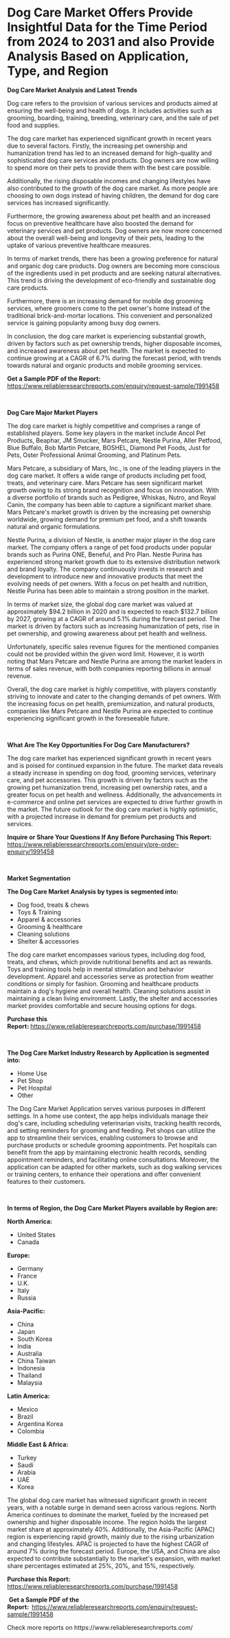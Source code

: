 <p><h1>Dog Care Market Offers Provide Insightful Data for the Time Period from 2024 to 2031 and also Provide Analysis Based on Application, Type, and Region</h1></p><p><strong>Dog Care Market Analysis and Latest Trends</strong></p>
<p><p>Dog care refers to the provision of various services and products aimed at ensuring the well-being and health of dogs. It includes activities such as grooming, boarding, training, breeding, veterinary care, and the sale of pet food and supplies.</p><p>The dog care market has experienced significant growth in recent years due to several factors. Firstly, the increasing pet ownership and humanization trend has led to an increased demand for high-quality and sophisticated dog care services and products. Dog owners are now willing to spend more on their pets to provide them with the best care possible.</p><p>Additionally, the rising disposable incomes and changing lifestyles have also contributed to the growth of the dog care market. As more people are choosing to own dogs instead of having children, the demand for dog care services has increased significantly.</p><p>Furthermore, the growing awareness about pet health and an increased focus on preventive healthcare have also boosted the demand for veterinary services and pet products. Dog owners are now more concerned about the overall well-being and longevity of their pets, leading to the uptake of various preventive healthcare measures.</p><p>In terms of market trends, there has been a growing preference for natural and organic dog care products. Dog owners are becoming more conscious of the ingredients used in pet products and are seeking natural alternatives. This trend is driving the development of eco-friendly and sustainable dog care products.</p><p>Furthermore, there is an increasing demand for mobile dog grooming services, where groomers come to the pet owner's home instead of the traditional brick-and-mortar locations. This convenient and personalized service is gaining popularity among busy dog owners.</p><p>In conclusion, the dog care market is experiencing substantial growth, driven by factors such as pet ownership trends, higher disposable incomes, and increased awareness about pet health. The market is expected to continue growing at a CAGR of 6.7% during the forecast period, with trends towards natural and organic products and mobile grooming services.</p></p>
<p><strong>Get a Sample PDF of the Report:&nbsp;</strong> <a href="https://www.reliableresearchreports.com/enquiry/request-sample/1991458">https://www.reliableresearchreports.com/enquiry/request-sample/1991458</a></p>
<p>&nbsp;</p>
<p><strong>Dog Care Major Market Players</strong></p>
<p><p>The dog care market is highly competitive and comprises a range of established players. Some key players in the market include Ancol Pet Products, Beaphar, JM Smucker, Mars Petcare, Nestle Purina, Aller Petfood, Blue Buffalo, Bob Martin Petcare, BOSHEL, Diamond Pet Foods, Just for Pets, Oster Professional Animal Grooming, and Platinum Pets.</p><p>Mars Petcare, a subsidiary of Mars, Inc., is one of the leading players in the dog care market. It offers a wide range of products including pet food, treats, and veterinary care. Mars Petcare has seen significant market growth owing to its strong brand recognition and focus on innovation. With a diverse portfolio of brands such as Pedigree, Whiskas, Nutro, and Royal Canin, the company has been able to capture a significant market share. Mars Petcare's market growth is driven by the increasing pet ownership worldwide, growing demand for premium pet food, and a shift towards natural and organic formulations.</p><p>Nestle Purina, a division of Nestle, is another major player in the dog care market. The company offers a range of pet food products under popular brands such as Purina ONE, Beneful, and Pro Plan. Nestle Purina has experienced strong market growth due to its extensive distribution network and brand loyalty. The company continuously invests in research and development to introduce new and innovative products that meet the evolving needs of pet owners. With a focus on pet health and nutrition, Nestle Purina has been able to maintain a strong position in the market.</p><p>In terms of market size, the global dog care market was valued at approximately $94.2 billion in 2020 and is expected to reach $132.7 billion by 2027, growing at a CAGR of around 5.1% during the forecast period. The market is driven by factors such as increasing humanization of pets, rise in pet ownership, and growing awareness about pet health and wellness.</p><p>Unfortunately, specific sales revenue figures for the mentioned companies could not be provided within the given word limit. However, it is worth noting that Mars Petcare and Nestle Purina are among the market leaders in terms of sales revenue, with both companies reporting billions in annual revenue.</p><p>Overall, the dog care market is highly competitive, with players constantly striving to innovate and cater to the changing demands of pet owners. With the increasing focus on pet health, premiumization, and natural products, companies like Mars Petcare and Nestle Purina are expected to continue experiencing significant growth in the foreseeable future.</p></p>
<p>&nbsp;</p>
<p><strong>What Are The Key Opportunities For Dog Care Manufacturers?</strong></p>
<p><p>The dog care market has experienced significant growth in recent years and is poised for continued expansion in the future. The market data reveals a steady increase in spending on dog food, grooming services, veterinary care, and pet accessories. This growth is driven by factors such as the growing pet humanization trend, increasing pet ownership rates, and a greater focus on pet health and wellness. Additionally, the advancements in e-commerce and online pet services are expected to drive further growth in the market. The future outlook for the dog care market is highly optimistic, with a projected increase in demand for premium pet products and services.</p></p>
<p><strong>Inquire or Share Your Questions If Any Before Purchasing This Report:</strong> <a href="https://www.reliableresearchreports.com/enquiry/pre-order-enquiry/1991458">https://www.reliableresearchreports.com/enquiry/pre-order-enquiry/1991458</a></p>
<p>&nbsp;</p>
<p><strong>Market Segmentation</strong></p>
<p><strong>The Dog Care Market Analysis by types is segmented into:</strong></p>
<p><ul><li>Dog food, treats & chews</li><li>Toys & Training</li><li>Apparel & accessories</li><li>Grooming & healthcare</li><li>Cleaning solutions</li><li>Shelter & accessories</li></ul></p>
<p><p>The dog care market encompasses various types, including dog food, treats, and chews, which provide nutritional benefits and act as rewards. Toys and training tools help in mental stimulation and behavior development. Apparel and accessories serve as protection from weather conditions or simply for fashion. Grooming and healthcare products maintain a dog's hygiene and overall health. Cleaning solutions assist in maintaining a clean living environment. Lastly, the shelter and accessories market provides comfortable and secure housing options for dogs.</p></p>
<p><strong>Purchase this Report:&nbsp;</strong><a href="https://www.reliableresearchreports.com/purchase/1991458">https://www.reliableresearchreports.com/purchase/1991458</a></p>
<p>&nbsp;</p>
<p><strong>The Dog Care Market Industry Research by Application is segmented into:</strong></p>
<p><ul><li>Home Use</li><li>Pet Shop</li><li>Pet Hospital</li><li>Other</li></ul></p>
<p><p>The Dog Care Market Application serves various purposes in different settings. In a home use context, the app helps individuals manage their dog's care, including scheduling veterinarian visits, tracking health records, and setting reminders for grooming and feeding. Pet shops can utilize the app to streamline their services, enabling customers to browse and purchase products or schedule grooming appointments. Pet hospitals can benefit from the app by maintaining electronic health records, sending appointment reminders, and facilitating online consultations. Moreover, the application can be adapted for other markets, such as dog walking services or training centers, to enhance their operations and offer convenient features to their customers.</p></p>
<p>&nbsp;</p>
<p><strong>In terms of Region, the Dog Care Market Players available by Region are:</strong></p>
<p>
    <p> <strong> North America: </strong>
        <ul>
            <li>United States</li>
            <li>Canada</li>
        </ul>
        </p> 
    <p> <strong> Europe: </strong>
        <ul>
            <li>Germany</li>
            <li>France</li>
            <li>U.K.</li>
            <li>Italy</li>
            <li>Russia</li>
        </ul>
        </p> 
    <p> <strong> Asia-Pacific: </strong>
        <ul>
            <li>China</li>
            <li>Japan</li>
            <li>South Korea</li>
            <li>India</li>
            <li>Australia</li>
            <li>China Taiwan</li>
            <li>Indonesia</li>
            <li>Thailand</li>
            <li>Malaysia</li>
        </ul>
        </p> 
    <p> <strong> Latin America: </strong>
        <ul>
            <li>Mexico</li>
            <li>Brazil</li>
            <li>Argentina Korea</li>
            <li>Colombia</li>
        </ul>
        </p> 
    <p> <strong> Middle East & Africa: </strong>
        <ul>
            <li>Turkey</li>
            <li>Saudi</li>
            <li>Arabia</li>
            <li>UAE</li>
            <li>Korea</li>
        </ul>
    </p>
    </p>
<p><p>The global dog care market has witnessed significant growth in recent years, with a notable surge in demand seen across various regions. North America continues to dominate the market, fueled by the increased pet ownership and higher disposable income. The region holds the largest market share at approximately 40%. Additionally, the Asia-Pacific (APAC) region is experiencing rapid growth, mainly due to the rising urbanization and changing lifestyles. APAC is projected to have the highest CAGR of around 7% during the forecast period. Europe, the USA, and China are also expected to contribute substantially to the market's expansion, with market share percentages estimated at 25%, 20%, and 15%, respectively.</p></p>
<p><strong>Purchase this Report: </strong><a href="https://www.reliableresearchreports.com/purchase/1991458">https://www.reliableresearchreports.com/purchase/1991458</a></p>
<p>&nbsp;<strong>Get a Sample PDF of the Report:&nbsp;&nbsp;</strong><a href="https://www.reliableresearchreports.com/enquiry/request-sample/1991458">https://www.reliableresearchreports.com/enquiry/request-sample/1991458</a></p>
<p><strong></strong></p>
<p>Check more reports on https://www.reliableresearchreports.com/</p>